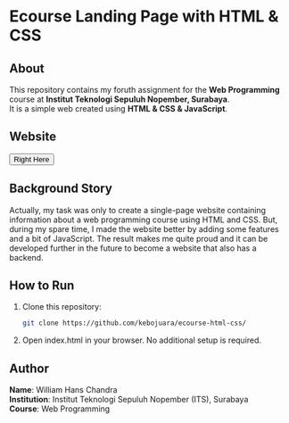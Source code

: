 # Ecourse Landing Page with HTML & CSS

## About
This repository contains my foruth assignment for the **Web Programming** course at **Institut Teknologi Sepuluh Nopember, Surabaya**.  
It is a simple web created using **HTML & CSS & JavaScript**.

## Website
<a href="https://kebojuara.github.io/ecourse-html-css/"><button>Right Here</button></a>

## Background Story
Actually, my task was only to create a single-page website containing information about a web programming course using HTML and CSS. But, during my spare time, I made the website better by adding some features and a bit of JavaScript. The result makes me quite proud and it can be developed further in the future to become a website that also has a backend. 

## How to Run
1. Clone this repository:
   ```bash
   git clone https://github.com/kebojuara/ecourse-html-css/
2. Open index.html in your browser.
No additional setup is required.

## Author
**Name**: William Hans Chandra  
**Institution**: Institut Teknologi Sepuluh Nopember (ITS), Surabaya  
**Course**: Web Programming  
